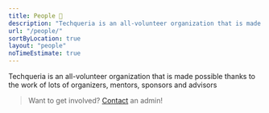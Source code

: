 ```yaml
---
title: People 👥
description: "Techqueria is an all-volunteer organization that is made possible thanks to the work of lots of organizers, mentors, sponsors and advisors."
url: "/people/"
sortByLocation: true
layout: "people"
noTimeEstimate: true
---
```


Techqueria is an all-volunteer organization that is made possible thanks to the work of lots of organizers, mentors, sponsors and advisors

> Want to get involved? [Contact](/contact/) an admin!
